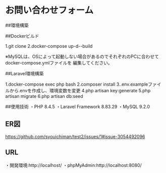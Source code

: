 # お問い合わせフォーム

##環境構築

##Dockerビルド

1.git clone
2.docker-compose up-d--build

※MySQLは、OSによって起動しない場合があるのでそれぞれのPCに合わせてdocker-compose.ymlファイルを
編集してください。

##Laravel環境構築

1.docker-compose exec php bash
2.composer install
3..env.exampleファイルから.envを作成し、環境変数を変更
4.php artisan key:generate
5.php artisan migrate
6.php artisan db:seed

##使用技術
・PHP 8.4.5
・Laravel Framework 8.83.29
・MySQL 9.2.0

## ER図

https://github.com/syouichiman/test2/issues/1#issue-3054492096


## URL
・開発環境:http://localhost/
・phpMyAdmin:http://localhost:8080/

